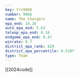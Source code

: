 ```yaml
---
key: frc9068
number: 9068
name: The Chargers
epa_end: 14.26
auto_epa_end: 5.63
teleop_epa_end: 8.16
endgame_epa_end: 0.47
winrate: 0.7
district_epa_rank: 829
district_epa_percentile: 0.5397
type: Team
---
```

[[2024code]]
